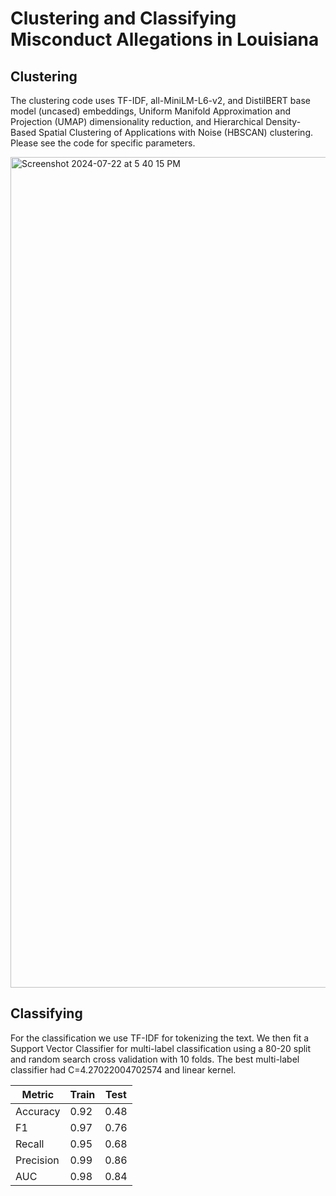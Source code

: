 # Clustering and Classifying Misconduct Allegations in Louisiana

## Clustering

The clustering code uses TF-IDF, all-MiniLM-L6-v2, and DistilBERT base model (uncased) embeddings, Uniform Manifold Approximation and Projection (UMAP) dimensionality reduction, and Hierarchical Density-Based Spatial Clustering of Applications with Noise (HBSCAN) clustering. Please see the code for specific parameters.

<img width="1329" alt="Screenshot 2024-07-22 at 5 40 15 PM" src="https://github.com/user-attachments/assets/6dcb5b81-796b-4da7-af6f-92b57cd91e30">

## Classifying

For the classification we use TF-IDF for tokenizing the text. We then fit a Support Vector Classifier for multi-label classification using a 80-20 split and random search cross validation with 10 folds. The best multi-label classifier had C=4.27022004702574 and linear kernel.

Metric | Train | Test |
--- | --- | --- |
Accuracy | 0.92 | 0.48 |
F1 | 0.97 | 0.76 |
Recall | 0.95 | 0.68 |
Precision | 0.99 | 0.86 |
AUC | 0.98 | 0.84 |


